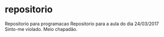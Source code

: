 # repositorio
Repositorio para programacao
Repositorio para a aula do dia 24/03/2017
Sinto-me violado.
Meio chapadão.


